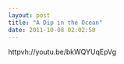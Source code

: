```yaml
---
layout: post
title: "A Dip in the Ocean"
date: 2011-10-08 02:02:58
---
```

httpvh://youtu.be/bkWQYUqEpVg
